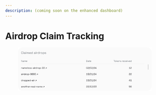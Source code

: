 ```yaml
---
description: (coming soon on the enhanced dashboard)
---
```


# Airdrop Claim Tracking

<figure><img src="../../.gitbook/assets/RD_claim_section.png" alt=""><figcaption></figcaption></figure>

